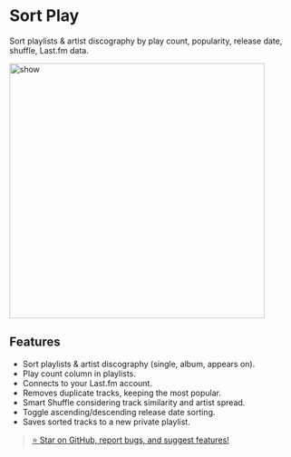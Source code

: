 # Sort Play
Sort playlists & artist discography by play count, popularity, release date, shuffle, Last.fm data.

<img src="https://github.com/user-attachments/assets/c0593785-6966-499f-a7a7-5741c37c8471" alt="show" width="450px">

## Features
+ Sort playlists & artist discography (single, album, appears on).
+ Play count column in playlists.
+ Connects to your Last.fm account.
+ Removes duplicate tracks, keeping the most popular.
+ Smart Shuffle considering track similarity and artist spread.
+ Toggle ascending/descending release date sorting.
+ Saves sorted tracks to a new private playlist.


> [⭐ Star on GitHub, report bugs, and suggest features!](https://github.com/hoeci/sort-play)
